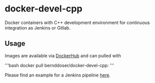 # docker-devel-cpp

Docker containers with C++ development environment for continuous integration as Jenkins or Gitlab.

## Usage

Images are available via [DockerHub](https://hub.docker.com/r/bernddoser/docker-devel-cpp) and can pulled with

'''bash
docker pull bernddoser/docker-devel-cpp:<name>
'''

Please find an example for a Jenkins pipeline [here](https://github.com/HITS-MBM/gromacs-fda/blob/master-fda/Jenkinsfile).

